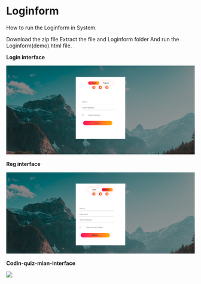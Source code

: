 # Loginform
How to run the Loginform in System.

Download the zip file
Extract the file and Loginform folder
And run the Loginform(demo).html file.

**Login interface**

![](images/Login.png)

**Reg interface**


![](images/reg.png)

**Codin-quiz-mian-interface**
 
 
![](images/web-quiz.png)
